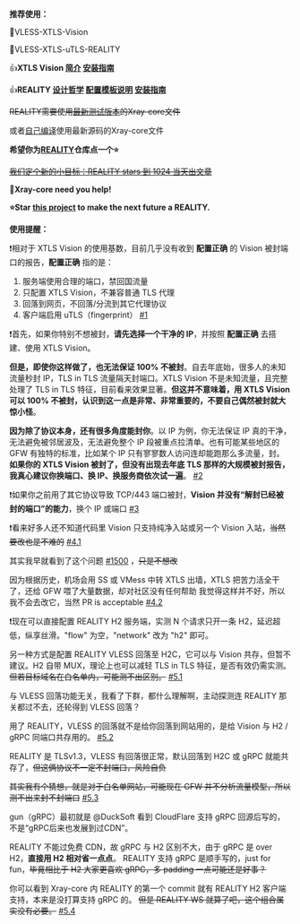 **推荐使用：** 

:rocket:VLESS-XTLS-Vision

:rocket:VLESS-XTLS-uTLS-REALITY

:+1:**XTLS Vision [简介](https://github.com/XTLS/Xray-core/discussions/1295) [安装指南](https://github.com/chika0801/Xray-install)**

:+1:**REALITY [设计哲学](https://github.com/XTLS/Xray-core/issues/1689#issuecomment-1439447009) [配置模板说明](https://github.com/XTLS/REALITY#readme) [安装指南](https://github.com/chika0801/Xray-install/blob/main/REALITY.md)**

~~REALITY需要使用[最新测试版本](https://github.com/XTLS/Xray-core/actions/workflows/release.yml)的Xray-core文件~~

或者[自己编译](https://github.com/chika0801/Xray-install/blob/main/compile_Xray-core.md)使用最新源码的Xray-core文件

**希望你为[REALITY](https://github.com/XTLS/REALITY)仓库点一个:star:**

~~[我们定个新的小目标：REALITY stars 到 1024 当天出文章](https://github.com/XTLS/Xray-core/issues/1679#issuecomment-1436520973)~~

:eyes:**Xray-core need you help!**

**:star:Star [this project](https://github.com/XTLS/REALITY) to make the next future a REALITY.**

**使用提醒：** 

:exclamation:相对于 XTLS Vision 的使用基数，目前几乎没有收到 **配置正确** 的 Vision 被封端口的报告，**配置正确** 指的是：

1. 服务端使用合理的端口，禁回国流量
2. 只配置 XTLS Vision，不兼容普通 TLS 代理
3. 回落到网页，不回落/分流到其它代理协议
4. 客户端启用 uTLS（fingerprint） [#1](https://github.com/XTLS/Xray-core/issues/1544#issuecomment-1399194727)

:exclamation:首先，如果你特别不想被封，**请先选择一个干净的 IP**，并按照 **配置正确** 去搭建、使用 XTLS Vision。

**但是，即使你这样做了，也无法保证 100% 不被封**。自去年底始，很多人的未知流量秒封 IP，TLS in TLS 流量隔天封端口。XTLS Vision 不是未知流量，且完整处理了 TLS in TLS 特征，目前看来效果显著。**但这并不意味着，用 XTLS Vision 可以 100% 不被封，认识到这一点是非常、非常重要的，不要自己偶然被封就大惊小怪**。

**因为除了协议本身，还有很多角度能封你**。以 IP 为例，你无法保证 IP 真的干净，无法避免被邻居波及，无法避免整个 IP 段被重点拉清单。也有可能某些地区的 GFW 有独特的标准，比如某个 IP 只有寥寥数人访问连却能跑那么多流量，封。**如果你的 XTLS Vision 被封了，但没有出现去年底 TLS 那样的大规模被封报告，我真心建议你换端口、换 IP、换服务商依次试一遍**。 [#2](https://github.com/XTLS/Xray-core/issues/1544#issuecomment-1402118517)

:exclamation:如果你之前用了其它协议导致 TCP/443 端口被封，**Vision 并没有“解封已经被封的端口”的能力**，换个 IP 或端口 [#3](https://github.com/XTLS/Xray-core/issues/1670#issuecomment-1436240888)

:exclamation:看来好多人还不知道代码里 Vision 只支持纯净入站或另一个 Vision 入站，~~当然要改也是不难的~~ [#4.1](https://github.com/XTLS/Xray-core/issues/1612#issuecomment-1418829266)

其实我早就看到了这个问题 [#1500](https://github.com/XTLS/Xray-core/issues/1500) ，~~只是不想改~~

因为根据历史，机场会用 SS 或 VMess 中转 XTLS 出墙，XTLS 把苦力活全干了，还给 GFW 喂了大量数据，却对社区没有任何帮助
我觉得这样并不好，所以我不会去改它，当然 PR is acceptable [#4.2](https://github.com/XTLS/Xray-core/issues/1612#issuecomment-1418880212)

:exclamation:现在可以直接配置 REALITY H2 服务端，实测 N 个请求只开一条 H2，延迟超低，纵享丝滑。"flow" 为空，"network" 改为 "h2" 即可。

另一种方式是配置 REALITY VLESS 回落至 H2C，它可以与 Vision 共存，但暂不建议。H2 自带 MUX，理论上也可以减轻 TLS in TLS 特征，是否有效仍需实测。~~但若目标域名在白名单内，可能测不出区别。~~ [#5.1](https://t.me/projectXtls/57)

与 VLESS 回落功能无关，我看了下群，都什么理解啊，主动探测连 REALITY 那关都过不去，还轮得到 VLESS 回落？

用了 REALITY，VLESS 的回落就不是给你回落到网站用的，是给 Vision 与 H2 / gRPC 同端口共存用的。 [#5.2](https://github.com/XTLS/Xray-core/issues/1769#issuecomment-1464820362)

REALITY 是 TLSv1.3，VLESS 有回落很正常，默认回落到 H2C 或 gRPC 就能共存了，~~但这俩协议不一定不封端口，风险自负~~

~~其实我有个猜想，就是对于白名单网站，可能现在 GFW 并不分析流量模型，所以测不出来封不封端口~~ [#5.3](https://github.com/XTLS/Xray-core/issues/1769#issuecomment-1464821647)

gun（gRPC）最初就是 @DuckSoft 看到 CloudFlare 支持 gRPC 回源后写的，不是“gRPC后来也发展到过CDN”。

REALITY 不能过免费 CDN，故 gRPC 与 H2 区别不大，由于 gRPC 是 over H2，**直接用 H2 相对省一点点**。
REALITY 支持 gRPC 是顺手写的，just for fun，~~毕竟相比于 H2 大家更喜欢 gRPC，多 padding 一点可能还是好事？~~

你可以看到 Xray-core 内 REALITY 的第一个 commit 就有 REALITY H2 客户端支持，本来是没打算支持 gRPC 的。
~~但是 REALITY WS 就算了吧，这个组合属实没有必要。~~ [#5.4](https://github.com/XTLS/Xray-core/discussions/1719#discussioncomment-5138312)
